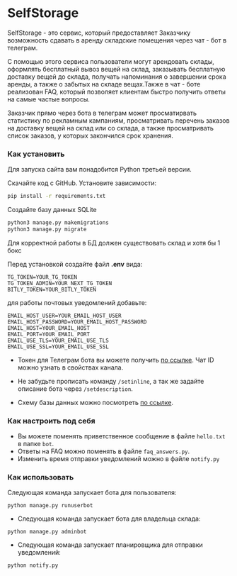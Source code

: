 # SelfStorage

SelfStorage - это сервис, который предоставляет Заказчику возможность сдавать в аренду складские помещения через
чат - бот в телеграм. 

С помощью этого сервиса пользователи могут арендовать склады,
оформлять бесплатный вывоз вещей на склад, заказывать бесплатную доставку вещей до склада,
получать напоминания о завершении срока аренды, а также о забытых на складе вещах.Также в чат - боте реализован FAQ,
который позволяет клиентам быстро получить ответы на самые частые вопросы.

Заказчик прямо через бота в телеграм  может просматирвать статистику по рекламным кампаниям, просматривать перечень заказов на доставку вещей на
склад или со склада, а также просматривать список заказов, у которых закончился срок хранения.

### Как установить
Для запуска сайта вам понадобится Python третьей версии.

Скачайте код с GitHub. Установите зависимости:

```sh
pip install -r requirements.txt
```

Создайте базу данных SQLite

```sh
python3 manage.py makemigrations
python3 manage.py migrate
```
Для корректной работы в БД должен существовать склад и хотя бы 1 бокс

Перед установкой создайте файл **.env** вида:
```properties
TG_TOKEN=YOUR_TG_TOKEN
TG_TOKEN_ADMIN=YOUR_NEXT_TG_TOKEN
BITLY_TOKEN=YOUR_BITLY_TOKEN
```
для работы почтовых уведомлений добавьте:
```
EMAIL_HOST_USER=YOUR_EMAIL_HOST_USER
EMAIL_HOST_PASSWORD=YOUR_EMAIL_HOST_PASSWORD
EMAIL_HOST=YOUR_EMAIL_HOST
EMAIL_PORT=YOUR_EMAIL_PORT
EMAIL_USE_TLS=YOUR_EMAIL_USE_TLS
EMAIL_USE_SSL=YOUR_EMAIL_USE_SSL
```

- Токен для Телеграм бота вы можете получить [по ссылке](https://telegram.me/BotFather). Чат ID можно узнать в свойствах канала.
- Не забудьте прописать команду `/setinline`, а так же задайте описание бота через `/setdescription`.

- Схему базы данных можно посмотреть [по ссылке](https://drawsql.app/teams/selfstorage-project/diagrams/selfstorage).

### Как настроить под себя

- Вы можете поменять приветственное сообщение в файле ```hello.txt``` в папке  ```bot```.
- Ответы на FAQ можно поменять в файле ```faq_answers.py```.
- Изменить время отправки уведомлений можно в файле ```notify.py```

### Как использовать

Следующая команда запускает бота для пользователя:
```
python manage.py runuserbot
```
- Следующая команда запускает бота для владельца склада:
```commandline
python manage.py adminbot
```
- Следующая команда запускает планировщика для отправки уведомлений:
```commandline
python notify.py
```
